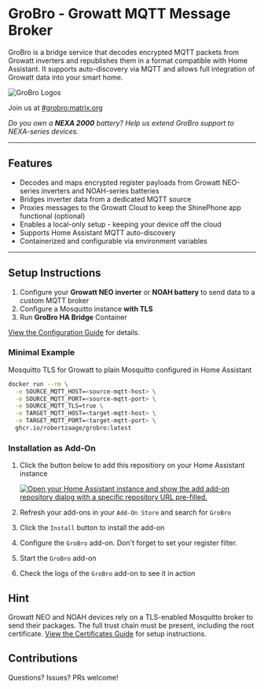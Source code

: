 # GroBro - Growatt MQTT Message Broker

GroBro is a bridge service that decodes encrypted MQTT packets from Growatt inverters and republishes them in a format compatible with Home Assistant. 
It supports auto-discovery via MQTT and allows full integration of Growatt data into your smart home.

![GroBro Logos](https://raw.githubusercontent.com/robertzaage/GroBro/refs/heads/main/assets/grobro_logo.png)

Join us at [#grobro:matrix.org](https://matrix.to/#/#grobro:matrix.org)

*Do you own a **NEXA 2000**  battery? Help us extend GroBro support to NEXA-series devices.*

---

## Features
- Decodes and maps encrypted register payloads from Growatt NEO-series inverters and NOAH-series batteries
- Bridges inverter data from a dedicated MQTT source
- Proxies messages to the Growatt Cloud to keep the ShinePhone app functional (optional)
- Enables a local-only setup - keeping your device off the cloud
- Supports Home Assistant MQTT auto-discovery
- Containerized and configurable via environment variables

---

## Setup Instructions

1. Configure your **Growatt NEO inverter** or **NOAH battery** to send data to a custom MQTT broker
2. Configure a Mosquitto instance **with TLS**
3. Run **GroBro HA Bridge** Container

[View the Configuration Guide](https://github.com/robertzaage/GroBro/blob/main/CONFIGURATION.md) for details.

### Minimal Example 
Mosquitto TLS for Growatt to plain Mosquitto configured in Home Assistant

```bash
docker run --rm \
  -e SOURCE_MQTT_HOST=<source-mqtt-host> \
  -e SOURCE_MQTT_PORT=<source-mqtt-port> \
  -e SOURCE_MQTT_TLS=true \
  -e TARGET_MQTT_HOST=<target-mqtt-host> \
  -e TARGET_MQTT_PORT=<target-mqtt-port> \
  ghcr.io/robertzaage/grobro:latest
```

### Installation as Add-On
1. Click the button below to add this repositiory on your Home Assistant instance

   [![Open your Home Assistant instance and show the add add-on repository dialog with a specific repository URL pre-filled.](https://my.home-assistant.io/badges/supervisor_add_addon_repository.svg)](https://my.home-assistant.io/redirect/supervisor_add_addon_repository/?repository_url=https%3A%2F%2Fgithub.com%2Frobertzaage%2FGroBro)

2. Refresh your add-ons in your `Add-On Store` and search for `GroBro`
3. Click the `Install` button to install the add-on
4. Configure the `GroBro` add-on. Don't forget to set your register filter.
5. Start the `GroBro` add-on
6. Check the logs of the `GroBro` add-on to see it in action

## Hint
Growatt NEO and NOAH devices rely on a TLS-enabled Mosquitto broker to send their packages. 
The full trust chain must be present, including the root certificate. [View the Certificates Guide](https://github.com/robertzaage/GroBro/blob/main/CERTIFICATES.md) for setup instructions.

## Contributions
Questions? Issues? PRs welcome!
